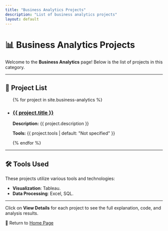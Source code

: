 ```yaml
---
title: "Business Analytics Projects"
description: "List of business analytics projects"
layout: default
---
```


# 📊 Business Analytics Projects

Welcome to the **Business Analytics** page! Below is the list of projects in this category.

---

## 🚀 **Project List**

<ul>
{% for project in site.business-analytics %}
  <li>
    <h3><a href="{{ project.url }}">{{ project.title }}</a></h3>
    <p><strong>Description:</strong> {{ project.description }}</p>
    <p><strong>Tools:</strong> {{ project.tools | default: "Not specified" }}</p>
  </li>
{% endfor %}
</ul>

---

## 🛠 **Tools Used**
These projects utilize various tools and technologies:
- **Visualization**: Tableau.
- **Data Processing**: Excel, SQL.

---

Click on **View Details** for each project to see the full explanation, code, and analysis results.

🔗 Return to [Home Page](../index.html)
